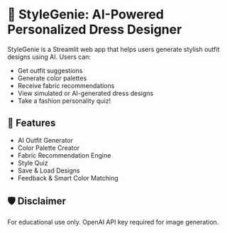 # 👗 StyleGenie: AI-Powered Personalized Dress Designer

StyleGenie is a Streamlit web app that helps users generate stylish outfit designs using AI. Users can:
- Get outfit suggestions
- Generate color palettes
- Receive fabric recommendations
- View simulated or AI-generated dress designs
- Take a fashion personality quiz!

## 🧠 Features
- AI Outfit Generator
- Color Palette Creator
- Fabric Recommendation Engine
- Style Quiz
- Save & Load Designs
- Feedback & Smart Color Matching




## 🛡️ Disclaimer
For educational use only. OpenAI API key required for image generation.
